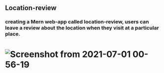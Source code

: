 ## Location-review

### creating a Mern web-app called location-review, users can leave a review about the location when they visit at a particular place.

# ![Screenshot from 2021-07-01 00-56-19](https://user-images.githubusercontent.com/42185028/124019867-385a4b80-da07-11eb-814d-a834939ad5c2.png)
